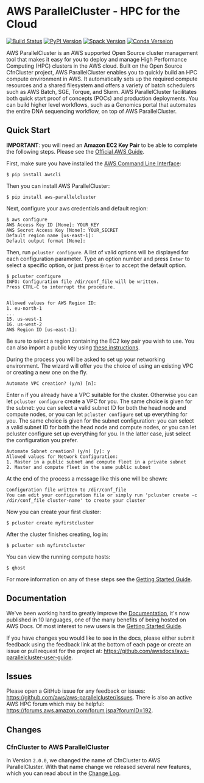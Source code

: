 AWS ParallelCluster - HPC for the Cloud
=======================================

[![Build Status](https://img.shields.io/travis/aws/aws-parallelcluster)](https://travis-ci.org/aws/aws-parallelcluster/)
[![PyPI Version](https://img.shields.io/pypi/v/aws-parallelcluster)](https://pypi.org/project/aws-parallelcluster/)
[![Spack Version](https://img.shields.io/spack/v/aws-parallelcluster)](https://spack.readthedocs.io/en/latest/package_list.html#aws-parallelcluster)
[![Conda Verseion](https://img.shields.io/conda/vn/conda-forge/aws-parallelcluster)](https://anaconda.org/conda-forge/aws-parallelcluster)

AWS ParallelCluster is an AWS supported Open Source cluster management tool that makes it easy for you to deploy and
manage High Performance Computing (HPC) clusters in the AWS cloud.
Built on the Open Source CfnCluster project, AWS ParallelCluster enables you to quickly build an HPC compute environment in AWS.
It automatically sets up the required compute resources and a shared filesystem and offers a variety of batch schedulers such as AWS Batch, SGE, Torque, and Slurm.
AWS ParallelCluster facilitates both quick start proof of concepts (POCs) and production deployments.
You can build higher level workflows, such as a Genomics portal that automates the entire DNA sequencing workflow, on top of AWS ParallelCluster.

Quick Start
-----------
**IMPORTANT**: you will need an **Amazon EC2 Key Pair** to be able to complete the following steps.
Please see the [Official AWS Guide](https://docs.aws.amazon.com/AWSEC2/latest/UserGuide/ec2-key-pairs.html).

First, make sure you have installed the [AWS Command Line Interface](https://docs.aws.amazon.com/cli/latest/userguide/cli-chap-install.html):

```
$ pip install awscli
```

Then you can install AWS ParallelCluster:

```
$ pip install aws-parallelcluster
```

Next, configure your aws credentials and default region:

```
$ aws configure
AWS Access Key ID [None]: YOUR_KEY
AWS Secret Access Key [None]: YOUR_SECRET
Default region name [us-east-1]:
Default output format [None]:
```

Then, run ``pcluster configure``. A list of valid options will be displayed for each
configuration parameter. Type an option number and press ``Enter`` to select a specific option,
or just press ``Enter`` to accept the default option.

```
$ pcluster configure
INFO: Configuration file /dir/conf_file will be written.
Press CTRL-C to interrupt the procedure.


Allowed values for AWS Region ID:
1. eu-north-1
...
15. us-west-1
16. us-west-2
AWS Region ID [us-east-1]:
```

Be sure to select a region containing the EC2 key pair you wish to use. You can also import a public key using
[these instructions](https://docs.aws.amazon.com/AWSEC2/latest/UserGuide/ec2-key-pairs.html#how-to-generate-your-own-key-and-import-it-to-aws).

During the process you will be asked to set up your networking environment. The wizard will offer you the choice of
using an existing VPC or creating a new one on the fly.

```
Automate VPC creation? (y/n) [n]:
```

Enter ``n`` if you already have a VPC suitable for the cluster. Otherwise you can let ``pcluster configure``
create a VPC for you. The same choice is given for the subnet: you can select a valid subnet ID for
both the head node and compute nodes, or you can let ``pcluster configure`` set up everything for you.
The same choice is given for the subnet configuration: you can select a valid subnet ID for both
the head node and compute nodes, or you can let pcluster configure set up everything for you.
In the latter case, just select the configuration you prefer.

```
Automate Subnet creation? (y/n) [y]: y
Allowed values for Network Configuration:
1. Master in a public subnet and compute fleet in a private subnet
2. Master and compute fleet in the same public subnet
```


At the end of the process a message like this one will be shown:

```
Configuration file written to /dir/conf_file
You can edit your configuration file or simply run 'pcluster create -c /dir/conf_file cluster-name' to create your cluster
```


Now you can create your first cluster:

```
$ pcluster create myfirstcluster
```


After the cluster finishes creating, log in:

```
$ pcluster ssh myfirstcluster
```

You can view the running compute hosts:

```
$ qhost
```

For more information on any of these steps see the [Getting Started Guide](https://docs.aws.amazon.com/parallelcluster/latest/ug/getting_started.html).

Documentation
-------------

We've been working hard to greatly improve the [Documentation](https://docs.aws.amazon.com/parallelcluster/latest/ug/), it's now published in 10 languages, one of the many benefits of being hosted on AWS Docs. Of most interest to new users is
the [Getting Started Guide](https://docs.aws.amazon.com/parallelcluster/latest/ug/getting_started.html).

If you have changes you would like to see in the docs, please either submit feedback using the feedback link at the bottom
of each page or create an issue or pull request for the project at:
https://github.com/awsdocs/aws-parallelcluster-user-guide.

Issues
------

Please open a GitHub issue for any feedback or issues:
https://github.com/aws/aws-parallelcluster/issues.  There is also an active AWS
HPC forum which may be helpful: https://forums.aws.amazon.com/forum.jspa?forumID=192.

Changes
-------

### CfnCluster to AWS ParallelCluster
In Version `2.0.0`, we changed the name of CfnCluster to AWS ParallelCluster. With that name change we released several new features, which you can read about in the [Change Log](https://github.com/aws/aws-parallelcluster/blob/develop/CHANGELOG.md#200).
